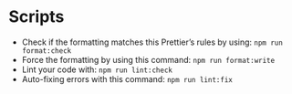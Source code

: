 # Scripts

- Check if the formatting matches this Prettier’s rules by using:
```npm run format:check```
- Force the formatting by using this command:
```npm run format:write```
- Lint your code with:
```npm run lint:check```
- Auto-fixing errors with this command:
```npm run lint:fix```